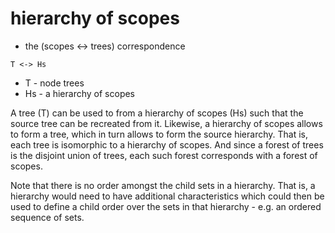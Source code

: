 
# hierarchy of scopes
- the (scopes <-> trees) correspondence

```
T <-> Hs
```

* T - node trees
* Hs - a hierarchy of scopes

A tree (T) can be used to from a hierarchy of scopes (Hs) such that the source
tree can be recreated from it. Likewise, a hierarchy of scopes allows to form
a tree, which in turn allows to form the source hierarchy. That is, each tree
is isomorphic to a hierarchy of scopes. And since a forest of trees is the
disjoint union of trees, each such forest corresponds with a forest of scopes.

Note that there is no order amongst the child sets in a hierarchy. That is,
a hierarchy would need to have additional characteristics which could then
be used to define a child order over the sets in that hierarchy - e.g. an
ordered sequence of sets.
